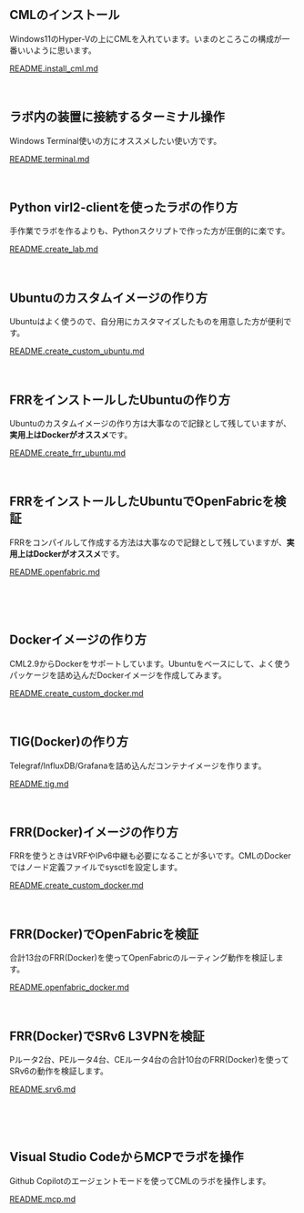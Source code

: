 <br>

## CMLのインストール

Windows11のHyper-Vの上にCMLを入れています。いまのところこの構成が一番いいように思います。

[README.install_cml.md](/README.install_cml.md)

<br>

## ラボ内の装置に接続するターミナル操作

Windows Terminal使いの方にオススメしたい使い方です。

[README.terminal.md](/README.terminal.md)

<br>

## Python virl2-clientを使ったラボの作り方

手作業でラボを作るよりも、Pythonスクリプトで作った方が圧倒的に楽です。

[README.create_lab.md](/README.create_lab.md)

<br>

## Ubuntuのカスタムイメージの作り方

Ubuntuはよく使うので、自分用にカスタマイズしたものを用意した方が便利です。

[README.create_custom_ubuntu.md](/README.create_custom_ubuntu.md)

<br>

## FRRをインストールしたUbuntuの作り方

Ubuntuのカスタムイメージの作り方は大事なので記録として残していますが、**実用上はDockerがオススメ**です。

[README.create_frr_ubuntu.md](/README.create_frr_ubuntu.md)

<br>

## FRRをインストールしたUbuntuでOpenFabricを検証

FRRをコンパイルして作成する方法は大事なので記録として残していますが、**実用上はDockerがオススメ**です。

[README.openfabric.md](/README.openfabric.md)

<br><br><br>

## Dockerイメージの作り方

CML2.9からDockerをサポートしています。Ubuntuをベースにして、よく使うパッケージを詰め込んだDockerイメージを作成してみます。

[README.create_custom_docker.md](/README.create_custom_docker.md)

<br>

## TIG(Docker)の作り方

Telegraf/InfluxDB/Grafanaを詰め込んだコンテナイメージを作ります。

[README.tig.md](/README.tig.md)

<br>

## FRR(Docker)イメージの作り方

FRRを使うときはVRFやIPv6中継も必要になることが多いです。CMLのDockerではノード定義ファイルでsysctlを設定します。

[README.create_custom_docker.md](/README.create_custom_docker.md)

<br>

## FRR(Docker)でOpenFabricを検証

合計13台のFRR(Docker)を使ってOpenFabricのルーティング動作を検証します。

[README.openfabric_docker.md](/README.openfabric_docker.md)

<br>

## FRR(Docker)でSRv6 L3VPNを検証

Pルータ2台、PEルータ4台、CEルータ4台の合計10台のFRR(Docker)を使ってSRv6の動作を検証します。

[README.srv6.md](/README.srv6.md)

<br><br><br>

## Visual Studio CodeからMCPでラボを操作

Github Copilotのエージェントモードを使ってCMLのラボを操作します。

[README.mcp.md](/README.mcp.md)


<!--
アニメーションGIFの作り方
- Windows + G でゲームBarを起動する
- 動画をキャプチャする
- キャプチャ時間は30秒以内に収める
- ブラウザで ezgif.com を開く
- Video to GIF を開く
- アップロードして変換する
-->